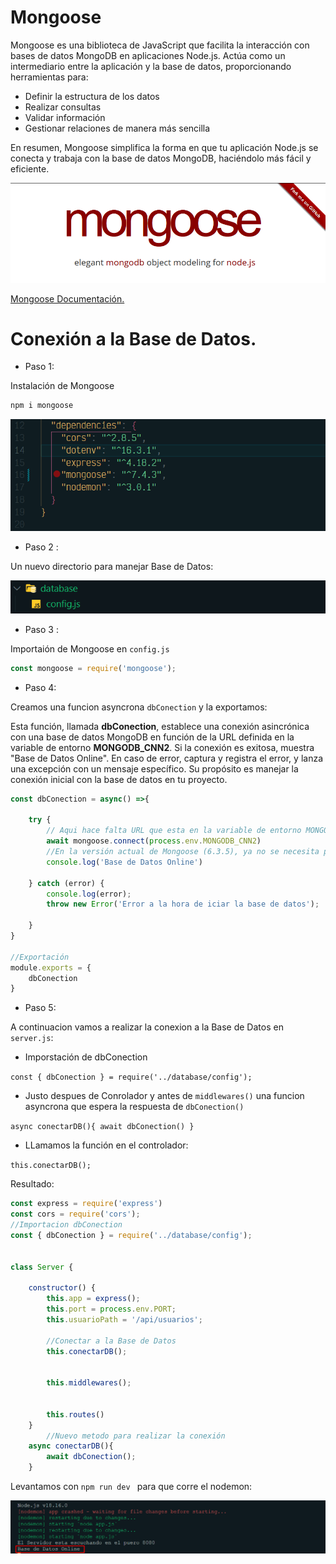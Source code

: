 # Mongoose

Mongoose es una biblioteca de JavaScript que facilita la interacción con bases de datos MongoDB en aplicaciones Node.js. Actúa como un intermediario entre la aplicación y la base de datos, proporcionando herramientas para:

* Definir la estructura de los datos 
* Realizar consultas 
* Validar información 
* Gestionar relaciones de manera más sencilla

En resumen, Mongoose simplifica la forma en que tu aplicación Node.js se conecta y trabaja con la base de datos MongoDB, haciéndolo más fácil y eficiente.

![Mongoose](/img/mongoose.png)

[Mongoose Documentación.](https://mongoosejs.com/)

# Conexión a la Base de Datos.

* Paso 1:

Instalación de Mongoose

```JavaScript
npm i mongoose
```

![MongoosePackages](/img/mongooseNpm.png)

* Paso 2 :

Un nuevo directorio para manejar Base de Datos:

![dtataBaseConfig](/img/dataBaseConfig2.png)

* Paso 3 :

Importaión de Mongoose en `config.js`

```JavaScript
const mongoose = require('mongoose');
```

* Paso 4:

Creamos una funcion asyncrona `dbConection` y la exportamos:

Esta función, llamada **dbConection**, establece una conexión asincrónica con una base de datos MongoDB en función de la URL definida en la variable de entorno **MONGODB_CNN2**. Si la conexión es exitosa, muestra "Base de Datos Online". En caso de error, captura y registra el error, y lanza una excepción con un mensaje específico. Su propósito es manejar la conexión inicial con la base de datos en tu proyecto.

```JavaScript
const dbConection = async() =>{

    try {
        // Aqui hace falta URL que esta en la variable de entorno MONGODB_CNN2
        await mongoose.connect(process.env.MONGODB_CNN2)
        //En la versión actual de Mongoose (6.3.5), ya no se necesita poner los parámetros a la conexión ( useUrlParser,  useUnifiedTopology, useCreateIndex, useFindAndModify )
        console.log('Base de Datos Online')

    } catch (error) {
        console.log(error);
        throw new Error('Error a la hora de iciar la base de datos');

    }
}

//Exportación
module.exports = {
    dbConection
}
```

* Paso 5:

A continuacion vamos a realizar la conexion a la Base de Datos en `server.js`:

* Imporstación de dbConection

 `const { dbConection } = require('../database/config');
`
* Justo despues de Conrolador y antes de `middlewares()` una funcion asyncrona que espera la respuesta de `dbConection()`

`
async conectarDB(){
        await dbConection()
    }
`
* LLamamos la función en el controlador:

`this.conectarDB();`

Resultado:

```JavaScript
const express = require('express')
const cors = require('cors');
//Importacion dbConection
const { dbConection } = require('../database/config');


class Server {

    constructor() {
        this.app = express();
        this.port = process.env.PORT;
        this.usuarioPath = '/api/usuarios';

        //Conectar a la Base de Datos
        this.conectarDB();
        
        
        this.middlewares();

        
        this.routes()
    }
        //Nuevo metodo para realizar la conexión
    async conectarDB(){
        await dbConection();
    }
```
Levantamos con `npm run dev ` para que corre el nodemon:

![ResultadoConexion](/img/BDoline.png)